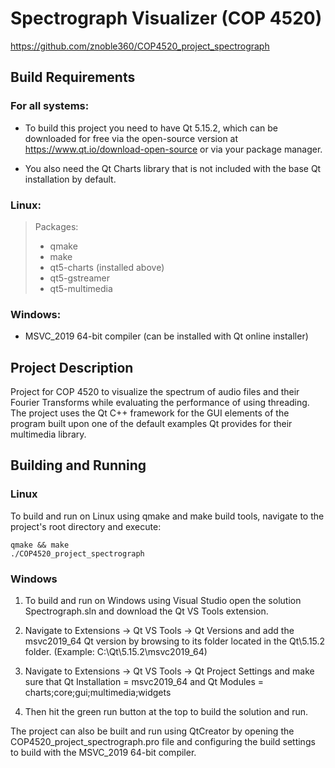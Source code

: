 # Spectrograph Visualizer (COP 4520)
https://github.com/znoble360/COP4520_project_spectrograph

## Build Requirements
### For all systems:
* To build this project you need to have Qt 5.15.2, which can be downloaded
for free via the open-source version at https://www.qt.io/download-open-source or via your package manager.

* You also need the Qt Charts library that is not included with the base Qt installation by default.

### Linux:
>Packages:
>* qmake
>* make
>* qt5-charts (installed above)
>* qt5-gstreamer
>* qt5-multimedia
### Windows:
* MSVC_2019 64-bit compiler (can be installed with Qt online installer)

## Project Description
Project for COP 4520 to visualize the spectrum of audio files and their Fourier Transforms while evaluating the performance of using threading. The project uses the Qt C++ framework for the GUI elements of the program built upon one of the default examples Qt provides for their multimedia library.

## Building and Running
### Linux
To build and run on Linux using qmake and make build tools, navigate
to the project's root directory and execute:
```console
qmake && make
./COP4520_project_spectrograph
```

### Windows
1. To build and run on Windows using Visual Studio open the solution Spectrograph.sln and download the Qt VS Tools extension. 

2. Navigate to Extensions -> Qt VS Tools -> Qt Versions
and add the msvc2019_64 Qt version by browsing to its folder located in the Qt\5.15.2 folder.
(Example: C:\Qt\5.15.2\msvc2019_64)

3. Navigate to Extensions -> Qt VS Tools -> Qt Project Settings
and make sure that Qt Installation = msvc2019_64 and Qt Modules = charts;core;gui;multimedia;widgets

4. Then hit the green run button at the top to build the solution and run.

The project can also be built and run using QtCreator by opening the COP4520_project_spectrograph.pro file and configuring the build settings to build with the MSVC_2019 64-bit compiler.